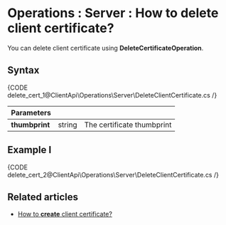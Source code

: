 ﻿# Operations : Server : How to delete client certificate?

You can delete client certificate using **DeleteCertificateOperation**. 

## Syntax

{CODE delete_cert_1@ClientApi\Operations\Server\DeleteClientCertificate.cs /}

| Parameters | | |
| ------------- | ------------- | ----- |
| **thumbprint** | string | The certificate thumbprint |

## Example I

{CODE delete_cert_2@ClientApi\Operations\Server\DeleteClientCertificate.cs /}

## Related articles

- [How to **create** client certificate?](../../../../client-api/operations/server-wide/certificates/create-client-certificate) 

